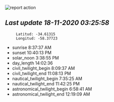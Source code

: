 ![report action](https://github.com/matiasz8/actions-for-reports/workflows/report%20action/badge.svg?branch=develop) 


## *****Last update 18-11-2020 03:25:58*****



		 Latitud: -34.61315
		 Longitud: -58.37723

 - sunrise 	 8:37:37 AM
 - sunset 	 10:40:13 PM
 - solar_noon 	 3:38:55 PM
 - day_length 	 14:02:36
 - civil_twilight_begin 	 8:09:37 AM
 - civil_twilight_end 	 11:08:13 PM
 - nautical_twilight_begin 	 7:35:25 AM
 - nautical_twilight_end 	 11:42:25 PM
 - astronomical_twilight_begin 	 6:58:41 AM
 - astronomical_twilight_end 	 12:19:09 AM
